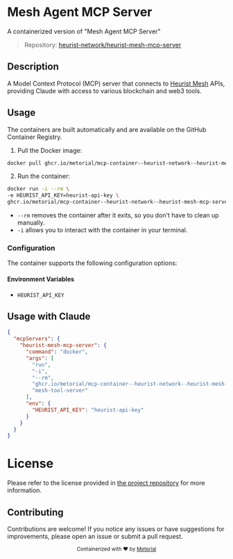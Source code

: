 
# Mesh Agent MCP Server

A containerized version of "Mesh Agent MCP Server"

> Repository: [heurist-network/heurist-mesh-mcp-server](https://github.com/heurist-network/heurist-mesh-mcp-server)

## Description

A Model Context Protocol (MCP) server that connects to [Heurist Mesh](https://github.com/heurist-network/heurist-agent-framework/tree/main/mesh) APIs, providing Claude with access to various blockchain and web3 tools.


## Usage

The containers are built automatically and are available on the GitHub Container Registry.

1. Pull the Docker image:

```bash
docker pull ghcr.io/metorial/mcp-container--heurist-network--heurist-mesh-mcp-server--heurist-mesh-mcp-server
```

2. Run the container:

```bash
docker run -i --rm \ 
-e HEURIST_API_KEY=heurist-api-key \
ghcr.io/metorial/mcp-container--heurist-network--heurist-mesh-mcp-server--heurist-mesh-mcp-server  "mesh-tool-server"
```

- `--rm` removes the container after it exits, so you don't have to clean up manually.
- `-i` allows you to interact with the container in your terminal.



### Configuration

The container supports the following configuration options:




#### Environment Variables

- `HEURIST_API_KEY`




## Usage with Claude

```json
{
  "mcpServers": {
    "heurist-mesh-mcp-server": {
      "command": "docker",
      "args": [
        "run",
        "-i",
        "--rm",
        "ghcr.io/metorial/mcp-container--heurist-network--heurist-mesh-mcp-server--heurist-mesh-mcp-server",
        "mesh-tool-server"
      ],
      "env": {
        "HEURIST_API_KEY": "heurist-api-key"
      }
    }
  }
}
```

# License

Please refer to the license provided in [the project repository](https://github.com/heurist-network/heurist-mesh-mcp-server) for more information.

## Contributing

Contributions are welcome! If you notice any issues or have suggestions for improvements, please open an issue or submit a pull request.

<div align="center">
  <sub>Containerized with ❤️ by <a href="https://metorial.com">Metorial</a></sub>
</div>
  